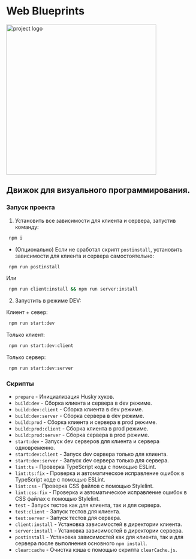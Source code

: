 # Web Blueprints

<image src="./client/public/logo.svg" width="400px" alt="project logo">

## Движок для визуального программирования.

### Запуск проекта

1. Установить все зависимости для клиента и сервера, запустив команду:

```bash
 npm i
```

- (Опционально) Если не сработал скрипт `postinstall`, установить зависимости для клиента и сервера самостоятельно:

```bash
 npm run postinstall
```

Или

```bash
 npm run client:install && npm run server:install
```

2. Запустить в режиме DEV:

Клиент + север:

```bash
 npm run start:dev
```

Только клиент:

```bash
 npm run start:dev:client
```

Только сервер:

```bash
 npm run start:dev:server
```

### Скрипты

- `prepare` - Инициализация Husky хуков.
- `build:dev` - Сборка клиента и сервера в dev режиме.
- `build:dev:client` - Сборка клиента в dev режиме.
- `build:dev:server` - Сборка сервера в dev режиме.
- `build:prod` - Сборка клиента и сервера в prod режиме.
- `build:prod:client` - Сборка клиента в prod режиме.
- `build:prod:server` - Сборка сервера в prod режиме.
- `start:dev` - Запуск dev серверов для клиента и сервера одновременно.
- `start:dev:client` - Запуск dev сервера только для клиента.
- `start:dev:server` - Запуск dev сервера только для сервера.
- `lint:ts` - Проверка TypeScript кода с помощью ESLint.
- `lint:ts:fix` - Проверка и автоматическое исправление ошибок в TypeScript коде с помощью ESLint.
- `lint:css` - Проверка CSS файлов с помощью Stylelint.
- `lint:css:fix` - Проверка и автоматическое исправление ошибок в CSS файлах с помощью Stylelint.
- `test` - Запуск тестов как для клиента, так и для сервера.
- `test:client` - Запуск тестов для клиента.
- `test:server` - Запуск тестов для сервера.
- `client:install` - Установка зависимостей в директории клиента.
- `server:install` - Установка зависимостей в директории сервера.
- `postinstall` - Установка зависимостей как для клиента, так и для сервера после выполнения основного `npm install`.
- `clear:cache` - Очистка кэша с помощью скрипта `clearCache.js`.
